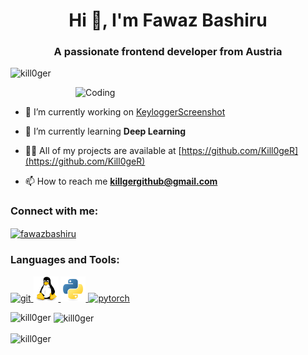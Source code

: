 <h1 align="center">Hi 👋, I'm Fawaz Bashiru</h1>
<h3 align="center">A passionate frontend developer from Austria</h3>

<p align="left"> <img src="https://komarev.com/ghpvc/?username=kill0ger&label=Profile%20views&color=0e75b6&style=flat" alt="kill0ger" /> </p>
<img align="right" alt="Coding" width="400" src="https://gifdb.com/images/high/glitching-hacker-hacking-v56g4l1vaykmsno6.gif">
<p align="left"> <a href="https://twitter.com/" target="blank"><img src="https://img.shields.io/twitter/follow/?logo=twitter&style=for-the-badge" alt="" /></a> </p>

- 🔭 I’m currently working on [KeyloggerScreenshot](https://github.com/Kill0geR/KeyloggerScreenshot)

- 🌱 I’m currently learning **Deep Learning**

- 👨‍💻 All of my projects are available at [https://github.com/Kill0geR](https://github.com/Kill0geR)

- 📫 How to reach me **killgergithub@gmail.com**

<h3 align="left">Connect with me:</h3>
<p align="left">
<a href="https://instagram.com/fawazbashiru" target="blank"><img align="center" src="https://raw.githubusercontent.com/rahuldkjain/github-profile-readme-generator/master/src/images/icons/Social/instagram.svg" alt="fawazbashiru" height="30" width="40" /></a>
</p>

<h3 align="left">Languages and Tools:</h3>
<p align="left"> <a href="https://git-scm.com/" target="_blank" rel="noreferrer"> <img src="https://www.vectorlogo.zone/logos/git-scm/git-scm-icon.svg" alt="git" width="40" height="40"/> </a> <a href="https://www.linux.org/" target="_blank" rel="noreferrer"> <img src="https://raw.githubusercontent.com/devicons/devicon/master/icons/linux/linux-original.svg" alt="linux" width="40" height="40"/> </a> <a href="https://www.python.org" target="_blank" rel="noreferrer"> <img src="https://raw.githubusercontent.com/devicons/devicon/master/icons/python/python-original.svg" alt="python" width="40" height="40"/> </a> <a href="https://pytorch.org/" target="_blank" rel="noreferrer"> <img src="https://www.vectorlogo.zone/logos/pytorch/pytorch-icon.svg" alt="pytorch" width="40" height="40"/> </a> </p>

<p><img align="left" src="https://github-readme-stats.vercel.app/api/top-langs?username=kill0ger&show_icons=true&locale=en&layout=compact" alt="kill0ger" /></p>

<p>&nbsp;<img align="center" src="https://github-readme-stats.vercel.app/api?username=kill0ger&show_icons=true&locale=en" alt="kill0ger" /></p>

<p><img align="center" src="https://github-readme-streak-stats.herokuapp.com/?user=kill0ger&" alt="kill0ger" /></p>
